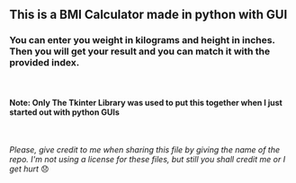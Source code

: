 ## This is a BMI Calculator made in python with GUI
### You can enter you weight in kilograms and height in inches. Then you will get your result and you can match it with the provided index.
<br>

#### Note: Only The Tkinter Library was used to put this together when I just started out with python GUIs
<br>

*Please, give credit to me when sharing this file by giving the name of the repo. I'm not using a license for these files, but still you shall credit me or I get hurt* 😞
